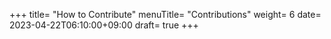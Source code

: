 +++
title= "How to Contribute"
menuTitle= "Contributions"
weight= 6
date= 2023-04-22T06:10:00+09:00
draft= true
+++
